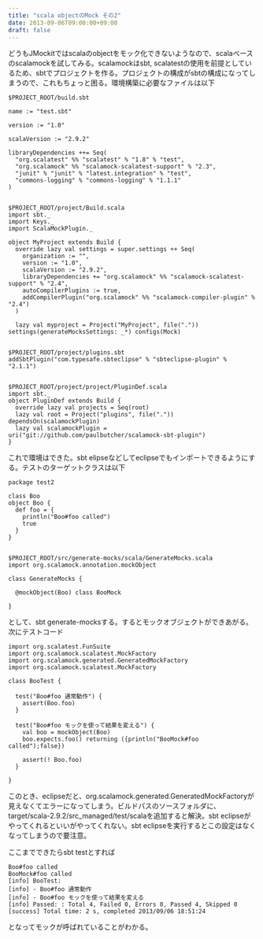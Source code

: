```yaml
---
title: "scala objectのMock その2"
date: 2013-09-06T09:00:00+09:00
draft: false
---
```

どうもJMockitではscalaのobjectをモック化できないようなので、scalaベースのscalamockを試してみる。scalamockはsbt, scalatestの使用を前提としているため、sbtでプロジェクトを作る。プロジェクトの構成がsbtの構成になってしまうので、これもちょっと困る。環境構築に必要なファイルは以下
```
$PROJECT_ROOT/build.sbt

name := "test.sbt"

version := "1.0"

scalaVersion := "2.9.2"

libraryDependencies ++= Seq(
  "org.scalatest" %% "scalatest" % "1.8" % "test",
  "org.scalamock" %% "scalamock-scalatest-support" % "2.3",
  "junit" % "junit" % "latest.integration" % "test",
  "commons-logging" % "commons-logging" % "1.1.1"
)


$PROJECT_ROOT/project/Build.scala
import sbt._
import Keys._
import ScalaMockPlugin._

object MyProject extends Build {
  override lazy val settings = super.settings ++ Seq(
    organization := "",
    version := "1.0",
    scalaVersion := "2.9.2",
    libraryDependencies += "org.scalamock" %% "scalamock-scalatest-support" % "2.4",
    autoCompilerPlugins := true,
    addCompilerPlugin("org.scalamock" %% "scalamock-compiler-plugin" % "2.4")
  )
  
  lazy val myproject = Project("MyProject", file(".")) settings(generateMocksSettings: _*) configs(Mock)


$PROJECT_ROOT/project/plugins.sbt
addSbtPlugin("com.typesafe.sbteclipse" % "sbteclipse-plugin" % "2.1.1")


$PROJECT_ROOT/project/project/PluginDef.scala
import sbt._
object PluginDef extends Build {
  override lazy val projects = Seq(root)
  lazy val root = Project("plugins", file(".")) dependsOn(scalamockPlugin)
  lazy val scalamockPlugin = uri("git://github.com/paulbutcher/scalamock-sbt-plugin")
}
```

これで環境はできた。sbt elipseなどしてeclipseでもインポートできるようにする。テストのターゲットクラスは以下
```
package test2

class Boo
object Boo {
  def foo = {
    println("Boo#foo called")
    true
  }
}


$PROJECT_ROOT/src/generate-mocks/scala/GenerateMocks.scala
import org.scalamock.annotation.mockObject

class GenerateMocks {

  @mockObject(Boo) class BooMock
  
}
```

として、sbt generate-mocksする。するとモックオブジェクトができあがる。次にテストコード
```
import org.scalatest.FunSuite
import org.scalamock.scalatest.MockFactory
import org.scalamock.generated.GeneratedMockFactory
import org.scalamock.scalatest.MockFactory

class BooTest {

  test("Boo#foo 通常動作") {
    assert(Boo.foo)
  }

  test("Boo#foo モックを使って結果を変える") {
    val boo = mockObject(Boo)
    boo.expects.foo() returning ({println("BooMock#foo called");false}) 

    assert(! Boo.foo)
  }

}
```

このとき、eclipseだと、org.scalamock.generated.GeneratedMockFactoryが見えなくてエラーになってしまう。ビルドパスのソースフォルダに、target/scala-2.9.2/src_managed/test/scalaを追加すると解決。sbt eclipseがやってくれるといいがやってくれない。sbt eclipseを実行するとこの設定はなくなってしまうので要注意。

ここまでできたらsbt testとすれば
```
Boo#foo called
BooMock#foo called
[info] BooTest:
[info] - Boo#foo 通常動作
[info] - Boo#foo モックを使って結果を変える
[info] Passed: : Total 4, Failed 0, Errors 0, Passed 4, Skipped 0
[success] Total time: 2 s, completed 2013/09/06 18:51:24
```

となってモックが呼ばれていることがわかる。
